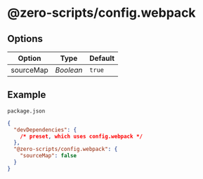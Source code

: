 # @zero-scripts/config.webpack

## Options

| Option    | Type      | Default |
| --------- | --------- | ------- |
| sourceMap | _Boolean_ | `true`  |

## Example

`package.json`

```json
{
  "devDependencies": {
    /* preset, which uses config.webpack */
  },
  "@zero-scripts/config.webpack": {
    "sourceMap": false
  }
}
```
